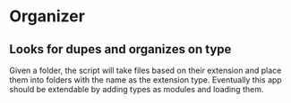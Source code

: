 Organizer
=========

Looks for dupes and organizes on type
---


Given a folder, the script will take files based on their extension and place them into folders with the name as the extension type. Eventually this app should be extendable by adding types as modules and loading them.
